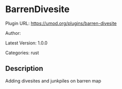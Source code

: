# BarrenDivesite

Plugin URL: https://umod.org/plugins/barren-divesite

Author: 

Latest Version: 1.0.0

Categories: rust

## Description

Adding divesites and junkpiles on barren map
